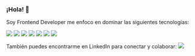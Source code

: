 ### ¡Hola! 👋 
Soy Frontend Developer me enfoco en dominar las siguientes tecnologías:

<img src="https://img.icons8.com/color/48/000000/javascript.png"/> <img src="https://img.icons8.com/color/48/000000/html-5.png"/> <img src="https://img.icons8.com/color/48/000000/css3.png"/> <img src="https://img.icons8.com/officel/40/000000/react.png"/> <img src="https://img.icons8.com/color/48/000000/tailwindcss.png"/> <img src="https://img.icons8.com/color/48/000000/bootstrap.png"/> <img src="https://img.icons8.com/color/48/000000/typescript.png"/> 

También puedes encontrarme en LinkedIn para conectar y colaborar:
[<img src="https://img.icons8.com/color/48/000000/linkedin.png"/>](https://www.linkedin.com/in/castro-dayana)


<!--
**sijan25/sijan25** es un ✨ _repositorio especial_ ✨ porque su `README.md` (este archivo) aparece en tu perfil de GitHub.

Aquí tienes algunas ideas para comenzar:

- 🔭 Actualmente estoy trabajando en ...
- 🌱 Actualmente estoy aprendiendo ...
- 👯 Estoy buscando colaborar en ...
- 🤔 Estoy buscando ayuda con ...
- 💬 Pregúntame sobre ...
- 📫 Cómo contactarme: ...
- 😄 Pronombres: ...
- ⚡ Dato curioso: ...
-->

